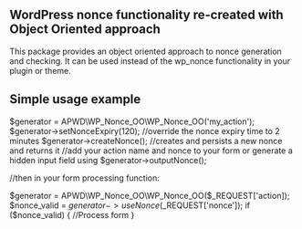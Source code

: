 ## WordPress nonce functionality re-created with Object Oriented approach

This package provides an object oriented approach to nonce generation and checking. It can be used instead of the wp_nonce functionality in your plugin or theme. 

## Simple usage example

$generator = APWD\WP_Nonce_OO\WP_Nonce_OO('my_action');
$generator->setNonceExpiry(120);   //override the nonce expiry time to 2 minutes
$generator->createNonce();         //creates and persists a new nonce and returns it
//add your action name and nonce to your form or generate a hidden input field using $generator->outputNonce(); 

//then in your form processing function:

$generator = APWD\WP_Nonce_OO\WP_Nonce_OO($_REQUEST['action]);
$nonce_valid = $generator->useNonce($_REQUEST['nonce']);
if ($nonce_valid) {
    //Process form
}
